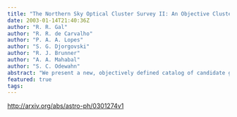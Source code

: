 ```yaml
---
title: "The Northern Sky Optical Cluster Survey II: An Objective Cluster Catalog   for 5800 Square Degrees"
date: 2003-01-14T21:40:36Z
author: "R. R. Gal"
author: "R. R. de Carvalho"
author: "P. A. A. Lopes"
author: "S. G. Djorgovski"
author: "R. J. Brunner"
author: "A. A. Mahabal"
author: "S. C. Odewahn"
abstract: "We present a new, objectively defined catalog of candidate galaxy clusters based on the galaxy catalogs from the Digitized Second Palomar Observatory Sky Survey (DPOSS). This cluster catalog, derived from the best calibrated plates in the high latitude (|b|>30) Northern Galactic Cap region, covers 5,800 square degrees, and contains 8,155 candidate clusters. A simple adaptive kernel density mapping technique, combined with the SExtractor object detection algorithm, is used to detect galaxy overdensities, which we identify as clusters. Simulations of the background galaxy distribution and clusters of varying richnesses and redshifts allow us to optimize detection parameters, and measure the completeness and contamination rates for our catalog. Cluster richnesses and photometric redshifts are measured, using integrated colors and magnitudes for each cluster. An extensive spectroscopic survey is used to confirm the photometric results.   This catalog, with well-characterized sample properties, provides a sound basis for future studies of cluster physics and large scale structure."
featured: true
tags:
---
```

http://arxiv.org/abs/astro-ph/0301274v1